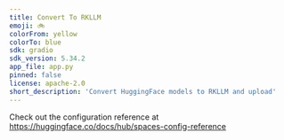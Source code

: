 ```yaml
---
title: Convert To RKLLM
emoji: 🚲
colorFrom: yellow
colorTo: blue
sdk: gradio
sdk_version: 5.34.2
app_file: app.py
pinned: false
license: apache-2.0
short_description: 'Convert HuggingFace models to RKLLM and upload'
---
```


Check out the configuration reference at https://huggingface.co/docs/hub/spaces-config-reference